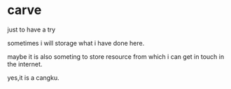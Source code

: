 # carve
just to have a try

sometimes i will storage what i have done here.

maybe it is also someting to store resource from which i can get in touch in the internet.

yes,it is a cangku.
